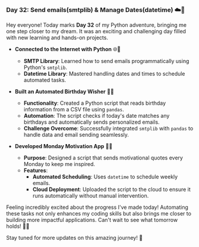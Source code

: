 ### Day 32: Send emails(smtplib) & Manage Dates(datetime) ☁️📧

Hey everyone! Today marks **Day 32** of my Python adventure, bringing me one step closer to my dream. It was an exciting and challenging day filled with new learning and hands-on projects.

- **Connected to the Internet with Python** 🌐🐍
  - **SMTP Library**: Learned how to send emails programmatically using Python's `smtplib`.
  - **Datetime Library**: Mastered handling dates and times to schedule automated tasks.

- **Built an Automated Birthday Wisher** 🎂💌
  - **Functionality**: Created a Python script that reads birthday information from a CSV file using `pandas`.
  - **Automation**: The script checks if today's date matches any birthdays and automatically sends personalized emails.
  - **Challenge Overcome**: Successfully integrated `smtplib` with `pandas` to handle data and email sending seamlessly.

- **Developed Monday Motivation App** 💪✨
  - **Purpose**: Designed a script that sends motivational quotes every Monday to keep me inspired.
  - **Features**:
    - **Automated Scheduling**: Uses `datetime` to schedule weekly emails.
    - **Cloud Deployment**: Uploaded the script to the cloud to ensure it runs automatically without manual intervention.

Feeling incredibly excited about the progress I've made today! Automating these tasks not only enhances my coding skills but also brings me closer to building more impactful applications. Can't wait to see what tomorrow holds! 🚀🐍

Stay tuned for more updates on this amazing journey! 🌟
